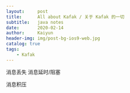 ```yaml
---
layout:     post
title:      All about Kafak / 关于 Kafak 的一切
subtitle:   java notes
date:       2020-02-14
author:     Kaiyun
header-img: img/post-bg-ios9-web.jpg
catalog: true
tags:
    - Kafak
---
```


消息丢失 
消息延时/阻塞

消息积压